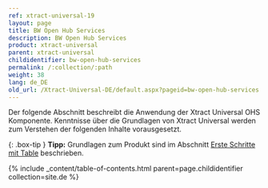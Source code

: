 ```yaml
---
ref: xtract-universal-19
layout: page
title: BW Open Hub Services
description: BW Open Hub Services
product: xtract-universal
parent: xtract-universal
childidentifier: bw-open-hub-services
permalink: /:collection/:path
weight: 38
lang: de_DE
old_url: /Xtract-Universal-DE/default.aspx?pageid=bw-open-hub-services
---
```

Der folgende Abschnitt beschreibt die Anwendung der  Xtract Universal OHS Komponente. Kenntnisse über die Grundlagen von Xtract Universal werden zum Verstehen der folgenden Inhalte vorausgesetzt.

{: .box-tip }
**Tipp:** Grundlagen zum Produkt sind im Abschnitt [Erste Schritte mit Table](./erste-schritte-mit-table) beschrieben.

{% include _content/table-of-contents.html parent=page.childidentifier collection=site.de %}